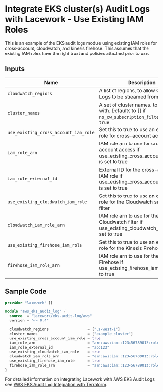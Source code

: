 # Integrate EKS cluster(s) Audit Logs with Lacework - Use Existing IAM Roles

This is an example of the EKS audit logs module using existing IAM roles for cross-account, cloudwatch,
and kinesis firehose. This assumes that the existing IAM roles have the right trust and policies attached
prior to use. 

## Inputs

| Name                                  | Description                                                                                               | Type           |
| ------------------------------------- | --------------------------------------------------------------------------------------------------------- | -------------- |
| `cloudwatch_regions`                  | A list of regions, to allow Cloudwatch Logs to be streamed from                                           | `list(string)` |
| `cluster_names`                       | A set of cluster names, to integrate with. Defaults to [] if `no_cw_subscription_filter` is set to `true` | `bool`         |
| `use_existing_cross_account_iam_role` | Set this to true to use an existing IAM role for cross-account access                                     | `bool`         |
| `iam_role_arn`                        | IAM role arn to use for cross-account access if use_existing_cross_account_iam_role is set to true        | `string`       |
| `iam_role_external_id`                | External ID for the cross-account IAM role if use_existing_cross_account_iam_role is set to true          | `string`       |
| `use_existing_cloudwatch_iam_role`    | Set this to true to use an existing IAM role for the Cloudwatch subscription filter                       | `bool`         |
| `cloudwatch_iam_role_arn`             | IAM role arn to use for the Cloudwatch filter if use_existing_cloudwatch_iam_role is set to true          | `string`       |
| `use_existing_firehose_iam_role`      | Set this to true to use an existing IAM role for the Kinesis Firehose                                     | `bool`         |
| `firehose_iam_role_arn`               | IAM role arn to use for the Kinesis Firehose if use_existing_firehose_iam_role is set to true             | `string`       |

## Sample Code

```terraform
provider "lacework" {}

module "aws_eks_audit_log" {
  source  = "lacework/eks-audit-log/aws"
  version = "~> 0.4"

  cloudwatch_regions                  = ["us-west-1"]
  cluster_names                       = ["example_cluster"]
  use_existing_cross_account_iam_role = true
  iam_role_arn                        = "arn:aws:iam::123456789012:role/my-ca-role"
  iam_role_external_id                = "abc123"
  use_existing_cloudwatch_iam_role    = true
  cloudwatch_iam_role_arn             = "arn:aws:iam::123456789012:role/my-cw-role"
  use_existing_firehose_iam_role      = true
  firehose_iam_role_arn               = "arn:aws:iam::123456789012:role/my-fh-role"
}
```

For detailed information on integrating Lacework with AWS EKS Audit Logs see [AWS EKS Audit Log Integration with Terraform](https://docs.lacework.com/aws-eks-audit-log-integration-with-terraform).
